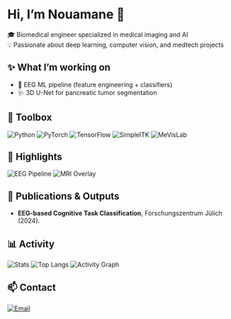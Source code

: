 # Hi, I’m Nouamane 👋

🎓 Biomedical engineer specialized in medical imaging and AI  
💡 Passionate about deep learning, computer vision, and medtech projects  
## ✨ What I’m working on
- 🧠 EEG ML pipeline (feature engineering + classifiers)
- 🩺 3D U-Net for pancreatic tumor segmentation

## 🧰 Toolbox
![Python](https://img.shields.io/badge/Python-3.11-informational?logo=python)
![PyTorch](https://img.shields.io/badge/PyTorch-red?logo=pytorch)
![TensorFlow](https://img.shields.io/badge/TensorFlow-orange?logo=tensorflow)
![SimpleITK](https://img.shields.io/badge/SimpleITK-imaging-blue)
![MeVisLab](https://img.shields.io/badge/MeVisLab-medimg-3A7CA5)
## 📸 Highlights
![EEG Pipeline](docs/eeg_pipeline.gif)
![MRI Overlay](docs/mri_overlay.png)

## 📰 Publications & Outputs
- **EEG-based Cognitive Task Classification**, Forschungszentrum Jülich (2024).  
## 📊 Activity
![Stats](https://github-readme-stats.vercel.app/api?username=nouamanean&show_icons=true&theme=radical)
![Top Langs](https://github-readme-stats.vercel.app/api/top-langs/?username=nouamanean&layout=compact&langs_count=8&theme=radical)
![Activity Graph](https://github-readme-activity-graph.vercel.app/graph?username=nouamanean&theme=react-dark)

## 📫 Contact
[![Email](https://img.shields.io/badge/Email-nouamane.an%40gmail.com-informational?logo=gmail)](mailto:nouamane.an@gmail.com)
